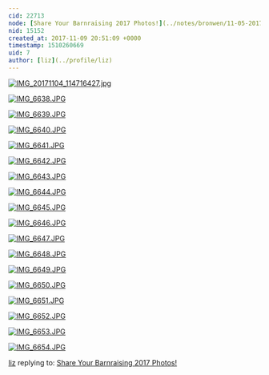 ```yaml
---
cid: 22713
node: [Share Your Barnraising 2017 Photos!](../notes/bronwen/11-05-2017/share-your-barnraising-2017-photos)
nid: 15152
created_at: 2017-11-09 20:51:09 +0000
timestamp: 1510260669
uid: 7
author: [liz](../profile/liz)
---
```


[![IMG_20171104_114716427.jpg](https://publiclab.org/system/images/photos/000/022/351/large/IMG_20171104_114716427.jpg)](https://publiclab.org/system/images/photos/000/022/351/large/IMG_20171104_114716427.jpg)

[![IMG_6638.JPG](https://publiclab.org/system/images/photos/000/022/334/large/IMG_6638.JPG)](https://publiclab.org/system/images/photos/000/022/334/original/IMG_6638.JPG)

[![IMG_6639.JPG](https://publiclab.org/system/images/photos/000/022/337/large/IMG_6639.JPG)](https://publiclab.org/system/images/photos/000/022/337/original/IMG_6639.JPG)


[![IMG_6640.JPG](https://publiclab.org/system/images/photos/000/022/338/large/IMG_6640.JPG)](https://publiclab.org/system/images/photos/000/022/338/original/IMG_6640.JPG)

[![IMG_6641.JPG](https://publiclab.org/system/images/photos/000/022/336/large/IMG_6641.JPG)](https://publiclab.org/system/images/photos/000/022/336/original/IMG_6641.JPG)

[![IMG_6642.JPG](https://publiclab.org/system/images/photos/000/022/339/large/IMG_6642.JPG)](https://publiclab.org/system/images/photos/000/022/339/original/IMG_6642.JPG)

[![IMG_6643.JPG](https://publiclab.org/system/images/photos/000/022/335/large/IMG_6643.JPG)](https://publiclab.org/system/images/photos/000/022/335/original/IMG_6643.JPG)

[![IMG_6644.JPG](https://publiclab.org/system/images/photos/000/022/333/large/IMG_6644.JPG)](https://publiclab.org/system/images/photos/000/022/333/original/IMG_6644.JPG)

[![IMG_6645.JPG](https://publiclab.org/system/images/photos/000/022/344/large/IMG_6645.JPG)](https://publiclab.org/system/images/photos/000/022/344/original/IMG_6645.JPG)

[![IMG_6646.JPG](https://publiclab.org/system/images/photos/000/022/343/large/IMG_6646.JPG)](https://publiclab.org/system/images/photos/000/022/343/original/IMG_6646.JPG)

[![IMG_6647.JPG](https://publiclab.org/system/images/photos/000/022/341/large/IMG_6647.JPG)](https://publiclab.org/system/images/photos/000/022/341/original/IMG_6647.JPG)

[![IMG_6648.JPG](https://publiclab.org/system/images/photos/000/022/342/large/IMG_6648.JPG)](https://publiclab.org/system/images/photos/000/022/342/original/IMG_6648.JPG)

[![IMG_6649.JPG](https://publiclab.org/system/images/photos/000/022/350/large/IMG_6649.JPG)](https://publiclab.org/system/images/photos/000/022/350/original/IMG_6649.JPG)

[![IMG_6650.JPG](https://publiclab.org/system/images/photos/000/022/346/large/IMG_6650.JPG)](https://publiclab.org/system/images/photos/000/022/346/original/IMG_6650.JPG)

[![IMG_6651.JPG](https://publiclab.org/system/images/photos/000/022/347/large/IMG_6651.JPG)](https://publiclab.org/system/images/photos/000/022/347/original/IMG_6651.JPG)

[![IMG_6652.JPG](https://publiclab.org/system/images/photos/000/022/348/large/IMG_6652.JPG)](https://publiclab.org/system/images/photos/000/022/348/original/IMG_6652.JPG)

[![IMG_6653.JPG](https://publiclab.org/system/images/photos/000/022/349/large/IMG_6653.JPG)](https://publiclab.org/system/images/photos/000/022/349/original/IMG_6653.JPG)

[![IMG_6654.JPG](https://publiclab.org/system/images/photos/000/022/345/large/IMG_6654.JPG)](https://publiclab.org/system/images/photos/000/022/345/original/IMG_6654.JPG)

[liz](../profile/liz) replying to: [Share Your Barnraising 2017 Photos!](../notes/bronwen/11-05-2017/share-your-barnraising-2017-photos)


